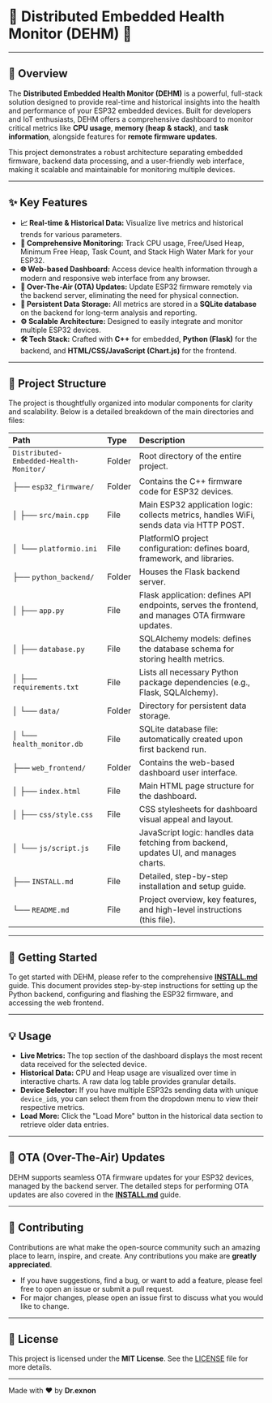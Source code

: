 # 🚀 Distributed Embedded Health Monitor (DEHM) 🚀

---

## 🌟 Overview

The **Distributed Embedded Health Monitor (DEHM)** is a powerful, full-stack solution designed to provide real-time and historical insights into the health and performance of your ESP32 embedded devices. Built for developers and IoT enthusiasts, DEHM offers a comprehensive dashboard to monitor critical metrics like **CPU usage**, **memory (heap & stack)**, and **task information**, alongside features for **remote firmware updates**.

This project demonstrates a robust architecture separating embedded firmware, backend data processing, and a user-friendly web interface, making it scalable and maintainable for monitoring multiple devices.

---

## ✨ Key Features

* **📈 Real-time & Historical Data:** Visualize live metrics and historical trends for various parameters.
* **🧠 Comprehensive Monitoring:** Track CPU usage, Free/Used Heap, Minimum Free Heap, Task Count, and Stack High Water Mark for your ESP32.
* **🌐 Web-based Dashboard:** Access device health information through a modern and responsive web interface from any browser.
* **🔄 Over-The-Air (OTA) Updates:** Update ESP32 firmware remotely via the backend server, eliminating the need for physical connection.
* **💾 Persistent Data Storage:** All metrics are stored in a **SQLite database** on the backend for long-term analysis and reporting.
* **⚙️ Scalable Architecture:** Designed to easily integrate and monitor multiple ESP32 devices.
* **🛠️ Tech Stack:** Crafted with **C++** for embedded, **Python (Flask)** for the backend, and **HTML/CSS/JavaScript (Chart.js)** for the frontend.

---

## 📂 Project Structure

The project is thoughtfully organized into modular components for clarity and scalability. Below is a detailed breakdown of the main directories and files:

| Path                        | Type   | Description                                                                 |
| :-------------------------- | :----- | :-------------------------------------------------------------------------- |
| `Distributed-Embedded-Health-Monitor/` | Folder | Root directory of the entire project.                                       |
| ├── `esp32_firmware/`       | Folder | Contains the C++ firmware code for ESP32 devices.                           |
| │   ├── `src/main.cpp`      | File   | Main ESP32 application logic: collects metrics, handles WiFi, sends data via HTTP POST. |
| │   └── `platformio.ini`    | File   | PlatformIO project configuration: defines board, framework, and libraries.  |
| ├── `python_backend/`       | Folder | Houses the Flask backend server.                                            |
| │   ├── `app.py`            | File   | Flask application: defines API endpoints, serves the frontend, and manages OTA firmware updates. |
| │   ├── `database.py`       | File   | SQLAlchemy models: defines the database schema for storing health metrics.  |
| │   ├── `requirements.txt`  | File   | Lists all necessary Python package dependencies (e.g., Flask, SQLAlchemy). |
| │   └── `data/`             | Folder | Directory for persistent data storage.                                      |
| │       └── `health_monitor.db` | File   | SQLite database file: automatically created upon first backend run.         |
| ├── `web_frontend/`         | Folder | Contains the web-based dashboard user interface.                            |
| │   ├── `index.html`        | File   | Main HTML page structure for the dashboard.                                 |
| │   ├── `css/style.css`     | File   | CSS stylesheets for dashboard visual appeal and layout.                     |
| │   └── `js/script.js`      | File   | JavaScript logic: handles data fetching from backend, updates UI, and manages charts. |
| ├── `INSTALL.md`            | File   | Detailed, step-by-step installation and setup guide.                        |
| └── `README.md`             | File   | Project overview, key features, and high-level instructions (this file).    |

---

## 🚀 Getting Started

To get started with DEHM, please refer to the comprehensive **[INSTALL.md](INSTALL.md)** guide. This document provides step-by-step instructions for setting up the Python backend, configuring and flashing the ESP32 firmware, and accessing the web frontend.

---

## 💡 Usage

* **Live Metrics:** The top section of the dashboard displays the most recent data received for the selected device.
* **Historical Data:** CPU and Heap usage are visualized over time in interactive charts. A raw data log table provides granular details.
* **Device Selector:** If you have multiple ESP32s sending data with unique `device_id`s, you can select them from the dropdown menu to view their respective metrics.
* **Load More:** Click the "Load More" button in the historical data section to retrieve older data entries.

---

## 🔄 OTA (Over-The-Air) Updates

DEHM supports seamless OTA firmware updates for your ESP32 devices, managed by the backend server. The detailed steps for performing OTA updates are also covered in the **[INSTALL.md](INSTALL.md)** guide.

---

## 🤝 Contributing

Contributions are what make the open-source community such an amazing place to learn, inspire, and create. Any contributions you make are **greatly appreciated**.

* If you have suggestions, find a bug, or want to add a feature, please feel free to open an issue or submit a pull request.
* For major changes, please open an issue first to discuss what you would like to change.

---

## 📜 License

This project is licensed under the **MIT License**. See the [LICENSE](LICENSE) file for more details.

---

Made with ❤️ by **Dr.exnon**
